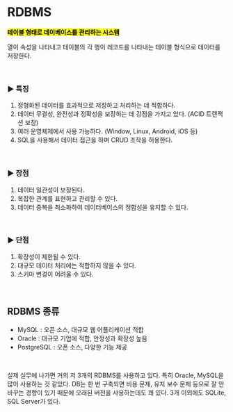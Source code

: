 # RDBMS 
<mark>**테이블 형태로 데이베이스를 관리하는 시스템**</mark>

열이 속성을 나타내고 테이블의 각 행이 레코드를 나타내는 테이블 형식으로 데이터를 저장한다. 

</br>

### ▶️ 특징 
1. 정형화된 데이터를 효과적으로 저장하고 처리하는 데 적합하다.
2. 데이터 무결성, 완전성과 정확성을 보장하는 데 강점을 가지고 있다. (ACID 트랜잭션 보장)
4. 여러 운영체제에서 사용 가능하다. (Window, Linux, Android, iOS 등)
5. SQL을 사용해서 데이터 접근을 하며 CRUD 조작을 허용한다.

</br>

### ▶️ 장점
1. 데이터 일관성이 보장된다.
2. 복잡한 관계를 표현하고 관리할 수 있다.
3. 데이터 중복을 최소화하여 데이터베이스의 정합성을 유지할 수 있다.

</br>


### ▶️ 단점
1. 확장성이 제한될 수 있다.
2. 대규모 데이터 처리에는 적합하지 않을 수 있다.
3. 스키마 변경이 어려울 수 있다.


</br>



## RDBMS 종류

- MySQL : 오픈 소스, 대규모 웹 어플리케이션 적합
- Oracle : 대규모 기업에 적합, 안정성과 확장성 높음 
- PostgreSQL : 오픈 소스, 다양한 기능 제공

</br>

실제 실무에 나가면 거의 저 3개의 RDBMS를 사용하고 있다. 특히 Oracle, MySQL을 많이 사용하는 것 같았다. DB는 한 번 구축되면 비용 문제, 유지 보수 문제 등으로 잘 안 바꾸는 경향이 있기 때문에 오래된 버전을 사용하는데도 꽤 있다. 3개 이외에도 SQLite, SQL Server가 있다. 
